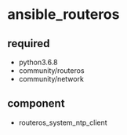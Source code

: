 # ansible_routeros
## required
- python3.6.8
- community/routeros
- community/network
## component
- routeros_system_ntp_client
